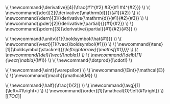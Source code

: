 <!--- derivatives -->
\\\(
\newcommand{\derivative}[4]{\frac{#1^{#2} #3}{#1 #4^{#2}}}
\\\)
\\\(
\newcommand{\der}[2]{\derivative{\mathrm{d}}{}{#1}{#2}}
\\\)
\\\(
\newcommand{\dern}[3]{\derivative{\mathrm{d}}{#1}{#2}{#3}}
\\\)
\\\(
\newcommand{\pder}[2]{\derivative{\partial}{}{#1}{#2}}
\\\)
\\\(
\newcommand{\pdern}[3]{\derivative{\partial}{#1}{#2}{#3}}
\\\)
<!--- vectors and tensors -->
\\\(
\newcommand{\unitv}[1]{\boldsymbol{\hat{#1}}}
\\\)
\\\(
\newcommand{\vect}[1]{\vec{\boldsymbol{#1}}}
\\\)
\\\(
\newcommand{\tens}[1]{\boldsymbol{\stackrel{{}_\leftrightarrow}{\mathsf{#1}}}}
\\\)
\\\(
\newcommand{\del}{\vect{\nabla}}
\\\)
\\\(
\newcommand{\delb}[1]{\vect{\nabla}_{\!#1}}
\\\)
\\\(
\newcommand{\dotprod}{\!\cdot\!}
\\\)
<!--- thermodynamic and fluid quantities -->
\\\(
\newcommand{\eint}{\varepsilon}
\\\)
\\\(
\newcommand{\Eint}{\mathcal{E}}
\\\)
\\\(
\newcommand{\mach}{\mathcal{M}}
\\\)
<!--- miscellaneous -->
\\\(
\newcommand{\half}{\frac{1}{2}}
\\\)
\\\(
\newcommand{\avg}[1]{\left<#1\right>}
\\\)
\\\(
\newcommand{\order}[1]{\mathcal{O}\left(#1\right)}
\\\)
[[_TOC_]]
